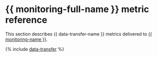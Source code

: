 # {{ monitoring-full-name }} metric reference

This section describes {{ data-transfer-name }} metrics delivered to [{{ monitoring-name }}](../monitoring/).

{% include [data-transfer](../_includes/monitoring/metrics-ref/data-transfer.md) %}